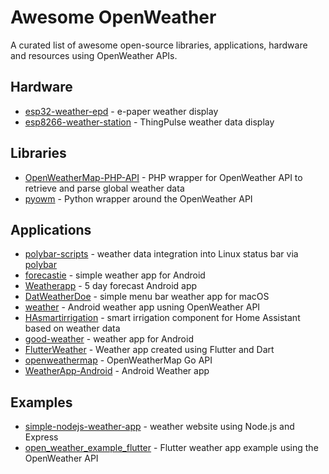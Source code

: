 # Awesome OpenWeather

A curated list of awesome open-source libraries, applications, hardware and resources using
OpenWeather APIs.

## Hardware

* [esp32-weather-epd](https://github.com/lmarzen/esp32-weather-epd) - e-paper weather display
* [esp8266-weather-station](https://github.com/ThingPulse/esp8266-weather-station) - ThingPulse
  weather data display

## Libraries

* [OpenWeatherMap-PHP-API](https://github.com/cmfcmf/OpenWeatherMap-PHP-API) - PHP wrapper for
  OpenWeather API to retrieve and parse global weather data
* [pyowm](https://github.com/csparpa/pyowm) - Python wrapper around the OpenWeather API

## Applications

* [polybar-scripts](https://github.com/polybar/polybar-scripts) - weather data integration
  into Linux status bar via [polybar](https://polybar.github.io)
* [forecastie](https://github.com/martykan/forecastie) - simple weather app for Android
* [Weatherapp](https://github.com/furkanaskin/Weatherapp) - 5 day forecast Android app
* [DatWeatherDoe](https://github.com/inderdhir/DatWeatherDoe) - simple menu bar weather app for
  macOS
* [weather](https://github.com/bkhezry/weather) - Android weather app usning OpenWeather API
* [HAsmartirrigation](https://github.com/jeroenterheerdt/HAsmartirrigation) - smart irrigation
  component for Home Assistant based on weather data
* [good-weather](https://github.com/qqq3/good-weather) - weather app for Android
* [FlutterWeather](https://github.com/ArizArmeidi/FlutterWeather) - Weather app created using
  Flutter and Dart
* [openweathermap](https://github.com/briandowns/openweathermap) - OpenWeatherMap Go API
* [WeatherApp-Android](https://github.com/Shashank02051997/WeatherApp-Android) - Android Weather
  app

## Examples

* [simple-nodejs-weather-app](https://github.com/bmorelli25/simple-nodejs-weather-app) - weather
  website using Node.js and Express
* [open_weather_example_flutter](https://github.com/bizz84/open_weather_example_flutter) - 
  Flutter weather app example using the OpenWeather API
